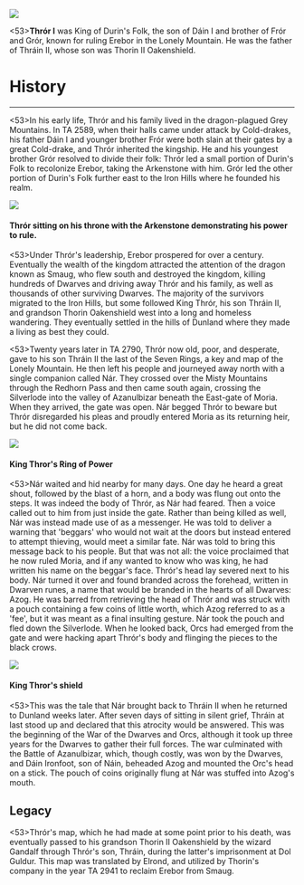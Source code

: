 ![](thror/1.jpg)

<53>**Thrór I** was King of Durin's Folk, the son of Dáin I and brother of Frór and Grór, known for ruling Erebor in the Lonely Mountain. He was the father of Thráin II, whose son was Thorin II Oakenshield.

# History
---

<53>In his early life, Thrór and his family lived in the dragon-plagued Grey Mountains. In TA 2589, when their halls came under attack by Cold-drakes, his father Dáin I and younger brother Frór were both slain at their gates by a great Cold-drake, and Thrór inherited the kingship. He and his youngest brother Grór resolved to divide their folk: Thrór led a small portion of Durin's Folk to recolonize Erebor, taking the Arkenstone with him. Grór led the other portion of Durin's Folk further east to the Iron Hills where he founded his realm.

![](thror/2.jpg)

#### Thrór sitting on his throne with the Arkenstone demonstrating his power to rule.

<53>Under Thrór's leadership, Erebor prospered for over a century. Eventually the wealth of the kingdom attracted the attention of the dragon known as Smaug, who flew south and destroyed the kingdom, killing hundreds of Dwarves and driving away Thrór and his family, as well as thousands of other surviving Dwarves. The majority of the survivors migrated to the Iron Hills, but some followed King Thrór, his son Thráin II, and grandson Thorin Oakenshield west into a long and homeless wandering. They eventually settled in the hills of Dunland where they made a living as best they could.

<53>Twenty years later in TA 2790, Thrór now old, poor, and desperate, gave to his son Thráin II the last of the Seven Rings, a key and map of the Lonely Mountain. He then left his people and journeyed away north with a single companion called Nár. They crossed over the Misty Mountains through the Redhorn Pass and then came south again, crossing the Silverlode into the valley of Azanulbizar beneath the East-gate of Moria. When they arrived, the gate was open. Nár begged Thrór to beware but Thrór disregarded his pleas and proudly entered Moria as its returning heir, but he did not come back.

![](thror/3.jpg)

#### King Thror's Ring of Power

<53>Nár waited and hid nearby for many days. One day he heard a great shout, followed by the blast of a horn, and a body was flung out onto the steps. It was indeed the body of Thrór, as Nár had feared. Then a voice called out to him from just inside the gate. Rather than being killed as well, Nár was instead made use of as a messenger. He was told to deliver a warning that 'beggars' who would not wait at the doors but instead entered to attempt thieving, would meet a similar fate. Nár was told to bring this message back to his people. But that was not all: the voice proclaimed that he now ruled Moria, and if any wanted to know who was king, he had written his name on the beggar's face. Thrór's head lay severed next to his body. Nár turned it over and found branded across the forehead, written in Dwarven runes, a name that would be branded in the hearts of all Dwarves: Azog. He was barred from retrieving the head of Thrór and was struck with a pouch containing a few coins of little worth, which Azog referred to as a 'fee', but it was meant as a final insulting gesture. Nár took the pouch and fled down the Silverlode. When he looked back, Orcs had emerged from the gate and were hacking apart Thrór's body and flinging the pieces to the black crows.

![](thror/4.jpg)

#### King Thror's shield

<53>This was the tale that Nár brought back to Thráin II when he returned to Dunland weeks later. After seven days of sitting in silent grief, Thráin at last stood up and declared that this atrocity would be answered. This was the beginning of the War of the Dwarves and Orcs, although it took up three years for the Dwarves to gather their full forces. The war culminated with the Battle of Azanulbizar, which, though costly, was won by the Dwarves, and Dáin Ironfoot, son of Náin, beheaded Azog and mounted the Orc's head on a stick. The pouch of coins originally flung at Nár was stuffed into Azog's mouth.

## **Legacy**

<53>Thrór's map, which he had made at some point prior to his death, was eventually passed to his grandson Thorin II Oakenshield by the wizard Gandalf through Thrór's son, Thráin, during the latter's imprisonment at Dol Guldur. This map was translated by Elrond, and utilized by Thorin's company in the year TA 2941 to reclaim Erebor from Smaug.
